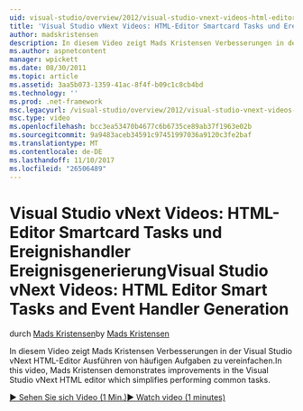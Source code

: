 ```yaml
---
uid: visual-studio/overview/2012/visual-studio-vnext-videos-html-editor-smart-tasks-and-event-handler-generation
title: 'Visual Studio vNext Videos: HTML-Editor Smartcard Tasks und Ereignishandler Ereignisgenerierung | Microsoft Docs'
author: madskristensen
description: In diesem Video zeigt Mads Kristensen Verbesserungen in der Visual Studio vNext HTML-Editor Ausführen von häufigen Aufgaben zu vereinfachen.
ms.author: aspnetcontent
manager: wpickett
ms.date: 08/30/2011
ms.topic: article
ms.assetid: 3aa5b073-1359-41ac-8f4f-b09c1c8cb4bd
ms.technology: ''
ms.prod: .net-framework
msc.legacyurl: /visual-studio/overview/2012/visual-studio-vnext-videos-html-editor-smart-tasks-and-event-handler-generation
msc.type: video
ms.openlocfilehash: bcc3ea53470b4677c6b6735ce89ab37f1963e02b
ms.sourcegitcommit: 9a9483aceb34591c97451997036a9120c3fe2baf
ms.translationtype: MT
ms.contentlocale: de-DE
ms.lasthandoff: 11/10/2017
ms.locfileid: "26506489"
---
```

<a name="visual-studio-vnext-videos-html-editor-smart-tasks-and-event-handler-generation"></a><span data-ttu-id="9f62e-103">Visual Studio vNext Videos: HTML-Editor Smartcard Tasks und Ereignishandler Ereignisgenerierung</span><span class="sxs-lookup"><span data-stu-id="9f62e-103">Visual Studio vNext Videos: HTML Editor Smart Tasks and Event Handler Generation</span></span>
====================
<span data-ttu-id="9f62e-104">durch [Mads Kristensen](https://github.com/madskristensen)</span><span class="sxs-lookup"><span data-stu-id="9f62e-104">by [Mads Kristensen](https://github.com/madskristensen)</span></span>

<span data-ttu-id="9f62e-105">In diesem Video zeigt Mads Kristensen Verbesserungen in der Visual Studio vNext HTML-Editor Ausführen von häufigen Aufgaben zu vereinfachen.</span><span class="sxs-lookup"><span data-stu-id="9f62e-105">In this video, Mads Kristensen demonstrates improvements in the Visual Studio vNext HTML editor which simplifies performing common tasks.</span></span>

[<span data-ttu-id="9f62e-106">&#9654; Sehen Sie sich Video (1 Min.)</span><span class="sxs-lookup"><span data-stu-id="9f62e-106">&#9654; Watch video (1 minutes)</span></span>](https://channel9.msdn.com/Blogs/ASP-NET-Site-Videos/visual-studio-vnext-videos-html-editor-smart-tasks-and-event-handler-generation)

